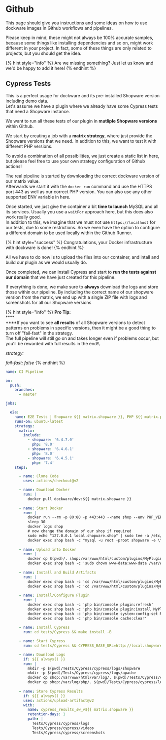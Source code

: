 # Github

This page should give you instructions and some ideas on how to use dockware images in Github workflows and pipelines.

Please keep in mind, these might not always be 100% accurate samples, because some things like installing dependencies and so on, might work different in your project. In fact, some of these things are only related to projects, but you should get the idea.

{% hint style="info" %}
Are we missing something? Just let us know and we'd be happy to add it here!
{% endhint %}

## Cypress Tests

This is a perfect usage for dockware and its pre-installed Shopware version including demo data.\
Let's assume we have a plugin where we already have some Cypress tests that need a Shopware instance.

We want to run all these tests of our plugin in **mutliple Shopware versions** within Github.

We start by creating a job with a **matrix strategy**, where just provide the Shopware versions that we need. In addition to this, we want to test it with different PHP versions.&#x20;

To avoid a combination of all possibilities, we just create a static list in here, but please feel free to use your own strategy configuration of Github actions!

The real pipeline is started by downloading the correct dockware version of our matrix value.\
Afterwards we start it with the `docker run` command and use the HTTPS port 443 as well as our correct PHP version. You can also use any other supported ENV variable in here.

Once started, we just give the container a bit **time to launch** MySQL and all its services. Usually you use a `waitFor` approach here, but this does also work really good.\
In addition to this, we imagine that we must not use `https://localhost` for our tests, due to some restrictions. So we even have the option to configure a different domain to be used locally within the Github Runner.

{% hint style="success" %}
Congratulations, your Docker infrastructure with dockware is done!
{% endhint %}

All we have to do now is to upload the files into our container, and intall and build our plugin as we would usually do.

Once completed, we can install Cypress and start to **run the tests against our domain** that we have just created for this pipeline.

If everything is done, we make sure to **always** download the logs and store those within our pipeline. By including the correct name of our shopware version from the matrix, we end up with a single ZIP file with logs and screenshots for all our Shopware versions.

{% hint style="info" %}
**Pro Tip:**\
****\
****If you want to see **all results** of all Shopware versions to detect patterns on problems in specific versions, then it might be a good thing to turn off "fail-fast" in the strategy.\
The full pipeline will still go on and takes longer even if problems occur, but you'll be rewarded with full results in the end!\


_strategy:_ &#x20;

&#x20;       _fail-fast: false_
{% endhint %}

```yaml
name: CI Pipeline

on:
  push:
    branches:
      - master

jobs:

  e2e:
    name: E2E Tests | Shopware ${{ matrix.shopware }}, PHP ${{ matrix.php }}
    runs-on: ubuntu-latest
    strategy:
      matrix:
        include:
          - shopware: '6.4.7.0'
            php: '8.0'
          - shopware: '6.4.6.1'
            php: '8.0'
          - shopware: '6.4.5.1'
            php: '7.4'
    steps:

      - name: Clone Code
        uses: actions/checkout@v2

      - name: Download Docker
        run: |
          docker pull dockware/dev:${{ matrix.shopware }}
    
      - name: Start Docker
        run: |
          docker run --rm -p 80:80 -p 443:443 --name shop --env PHP_VERSION=${{ matrix.php }} -d dockware/dev:${{ matrix.shopware }}
          sleep 30
          docker logs shop
          # now change the domain of our shop if required
          sudo echo "127.0.0.1 local.shopware.shop" | sudo tee -a /etc/hosts
          docker exec shop bash -c "mysql -u root -proot shopware -e \"UPDATE sales_channel_domain SET url='https://local.shopware.shop' WHERE url NOT LIKE 'default.%';\""
    
      - name: Upload into Docker
        run: |
          docker cp $(pwd)/. shop:/var/www/html/custom/plugins/MyPlugin
          docker exec shop bash -c 'sudo chown www-data:www-data /var/www/html/custom/plugins -R'
     
      - name: Install and Build Artifacts
        run: |
          docker exec shop bash -c 'cd /var/www/html/custom/plugins/MyPlugin && make install -B'
          docker exec shop bash -c 'cd /var/www/html/custom/plugins/MyPlugin && make build -B'
    
      - name: Install/Configure Plugin
        run: |
          docker exec shop bash -c 'php bin/console plugin:refresh'
          docker exec shop bash -c 'php bin/console plugin:install MyPlugin --activate'
          docker exec shop bash -c 'php bin/console system:config:set MyPlugin.config.MyKey ${{ secrets.MYKEY_TEST }}'
          docker exec shop bash -c 'php bin/console cache:clear'
   
      - name: Install Cypress
        run: cd tests/Cypress && make install -B

      - name: Start Cypress
        run: cd tests/Cypress && CYPRESS_BASE_URL=http://local.shopware.shop CYPRESS_SHOPWARE=${{ matrix.shopware }} ./node_modules/.bin/cypress run --headless

      - name: Download Logs
        if: ${{ always() }}
        run: |
          mkdir -p $(pwd)/Tests/Cypress/cypress/logs/shopware
          mkdir -p $(pwd)/Tests/Cypress/cypress/logs/apache
          docker cp shop:/var/www/html/var/log/. $(pwd)/Tests/Cypress/cypress/logs/shopware
          docker cp shop:/var/log/php/. $(pwd)/Tests/Cypress/cypress/logs/apache
      
      - name: Store Cypress Results
        if: ${{ always() }}
        uses: actions/upload-artifact@v2
        with:
          name: cypress_results_sw_v${{ matrix.shopware }}
          retention-days: 1
          path: |
            Tests/Cypress/cypress/logs
            Tests/Cypress/cypress/videos
            Tests/Cypress/cypress/screenshots
            
```

